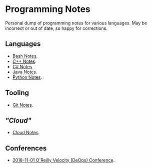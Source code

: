 Programming Notes
=================

Personal dump of programming notes for various languages. May be incorrect or
out of date, so happy for corrections.

Languages
---------

* [Bash Notes].
* [C++ Notes].
* [C# Notes].
* [Java Notes].
* [Python Notes].

Tooling
-------

* [Git Notes].

_"Cloud"_
---------

* [Cloud Notes].

Conferences
-----------

* [2018-11-01 O'Reilly Velocity (DeOps) Conference].


[Bash Notes]: bash_notes.md
[C++ Notes]: cpp_notes.md
[C# Notes]: csharp_notes.md
[Java Notes]: java_notes.md
[Python Notes]: python_notes.md

[Git Notes]: git_notes.md

[Cloud Notes]: cloud_notes.md

[2018-11-01 O'Reilly Velocity (DeOps) Conference]: conferences/2018-11-01_oreilly_velocity_deops_conference.md
